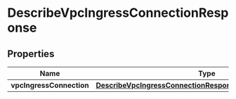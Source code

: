 

# DescribeVpcIngressConnectionResponse


## Properties

| Name | Type | Description | Notes |
|------------ | ------------- | ------------- | -------------|
|**vpcIngressConnection** | [**DescribeVpcIngressConnectionResponseVpcIngressConnection**](DescribeVpcIngressConnectionResponseVpcIngressConnection.md) |  |  |



